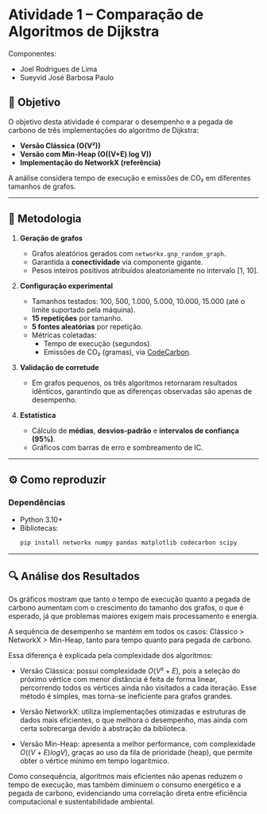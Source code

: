 # Atividade 1 – Comparação de Algoritmos de Dijkstra

Componentes:
- Joel Rodrigues de Lima
- Sueyvid José Barbosa Paulo

## 🎯 Objetivo
O objetivo desta atividade é comparar o desempenho e a pegada de carbono de três implementações do algoritmo de Dijkstra:
- **Versão Clássica (O(V²))**
- **Versão com Min-Heap (O((V+E) log V))**
- **Implementação do NetworkX (referência)**

A análise considera tempo de execução e emissões de CO₂ em diferentes tamanhos de grafos.

---

## 🧩 Metodologia

1. **Geração de grafos**
   - Grafos aleatórios gerados com `networkx.gnp_random_graph`.
   - Garantida a **conectividade** via componente gigante.
   - Pesos inteiros positivos atribuídos aleatoriamente no intervalo [1, 10].

2. **Configuração experimental**
   - Tamanhos testados: 100, 500, 1.000, 5.000, 10.000, 15.000 (até o limite suportado pela máquina).
   - **15 repetições** por tamanho.
   - **5 fontes aleatórias** por repetição.
   - Métricas coletadas:
     - Tempo de execução (segundos).
     - Emissões de CO₂ (gramas), via [CodeCarbon](https://mlco2.github.io/codecarbon/).

3. **Validação de corretude**
   - Em grafos pequenos, os três algoritmos retornaram resultados idênticos, garantindo que as diferenças observadas são apenas de desempenho.

4. **Estatística**
   - Cálculo de **médias**, **desvios-padrão** e **intervalos de confiança (95%)**.
   - Gráficos com barras de erro e sombreamento de IC.

---

## ⚙️ Como reproduzir

### Dependências
- Python 3.10+
- Bibliotecas:
  ```bash
  pip install networkx numpy pandas matplotlib codecarbon scipy

---

## 🔍 Análise dos Resultados

Os gráficos mostram que tanto o tempo de execução quanto a pegada de carbono aumentam com o crescimento do tamanho dos grafos, o que é esperado, já que problemas maiores exigem mais processamento e energia.

A sequência de desempenho se mantém em todos os casos:
Clássico > NetworkX > Min-Heap, tanto para tempo quanto para pegada de carbono.

Essa diferença é explicada pela complexidade dos algoritmos:

- Versão Clássica: possui complexidade $O(V²+E)$, pois a seleção do próximo vértice com menor distância é feita de forma linear, percorrendo todos os vértices ainda não visitados a cada iteração. Esse método é simples, mas torna-se ineficiente para grafos grandes.

- Versão NetworkX: utiliza implementações otimizadas e estruturas de dados mais eficientes, o que melhora o desempenho, mas ainda com certa sobrecarga devido à abstração da biblioteca.

- Versão Min-Heap: apresenta a melhor performance, com complexidade $O((V+E)log⁡V)$, graças ao uso da fila de prioridade (heap), que permite obter o vértice mínimo em tempo logarítmico.

Como consequência, algoritmos mais eficientes não apenas reduzem o tempo de execução, mas também diminuem o consumo energético e a pegada de carbono, evidenciando uma correlação direta entre eficiência computacional e sustentabilidade ambiental.